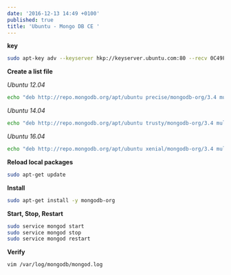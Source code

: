 ```yaml
---
date: '2016-12-13 14:49 +0100'
published: true
title: 'Ubuntu - Mongo DB CE '
---
```

**key**

```bash
sudo apt-key adv --keyserver hkp://keyserver.ubuntu.com:80 --recv 0C49F3730359A14518585931BC711F9BA15703C6
```

**Create a list file**

*Ubuntu 12.04*

```bash
echo "deb http://repo.mongodb.org/apt/ubuntu precise/mongodb-org/3.4 multiverse" | sudo tee /etc/apt/sources.list.d/mongodb-org-3.4.list
```

*Ubuntu 14.04*

```bash
echo "deb http://repo.mongodb.org/apt/ubuntu trusty/mongodb-org/3.4 multiverse" | sudo tee /etc/apt/sources.list.d/mongodb-org-3.4.list
```

*Ubuntu 16.04*

```bash
echo "deb http://repo.mongodb.org/apt/ubuntu xenial/mongodb-org/3.4 multiverse" | sudo tee /etc/apt/sources.list.d/mongodb-org-3.4.list
```

**Reload local packages**

```bash
sudo apt-get update
```

**Install**

```bash
sudo apt-get install -y mongodb-org
```

**Start, Stop, Restart**

```bash
sudo service mongod start
sudo service mongod stop
sudo service mongod restart
```

**Verify**

```bash
vim /var/log/mongodb/mongod.log
```